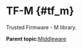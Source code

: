 # TF-M {#tf_m}

Trusted Firmware - M library.

**Parent topic:**[Middleware](../topics/middleware.md)

